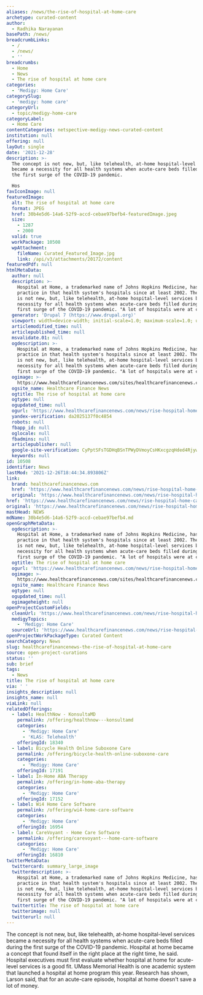 ```yaml
---
aliases: /news/the-rise-of-hospital-at-home-care
archetype: curated-content
author:
  - Radhika Narayanan
basePath: /news/
breadcrumbLinks:
  - /
  - /news/
  - ''
breadcrumbs:
  - Home
  - News
  - The rise of hospital at home care
categories:
  - 'Medigy: Home Care'
categorySlug:
  - 'medigy: home care'
categoryUrl:
  - topic/medigy-home-care
categoryLabel:
  - Home Care
contentCategories: netspective-medigy-news-curated-content
institution: null
offering: null
layOut: single
date: '2021-12-28'
description: >-
  The concept is not new, but, like telehealth, at-home hospital-level services
  became a necessity for all health systems when acute-care beds filled during
  the first surge of the COVID-19 pandemic.

  Hos
favIconImage: null
featuredImage:
  alt: The rise of hospital at home care
  format: JPEG
  href: 30b4e5d6-14a6-52f9-accd-cebae97befb4-featuredImage.jpeg
  size:
    - 1287
    - 2000
  valid: true
  workPackage: 10508
  wpAttachment:
    fileName: Curated_Featured_Image.jpg
    link: /api/v3/attachments/20172/content
featuredPdf: null
htmlMetaData:
  author: null
  description: >-
    Hospital at Home, a trademarked name of Johns Hopkins Medicine, has been in
    practice in that health system's hospitals since at least 2002. The concept
    is not new, but, like telehealth, at-home hospital-level services became a
    necessity for all health systems when acute-care beds filled during the
    first surge of the COVID-19 pandemic. "A lot of hospitals were at capacity,"
  generator: 'Drupal 7 (https://www.drupal.org)'
  viewport: width=device-width; initial-scale=1.0; maximum-scale=1.0; user-scalable=no
  articlemodified_time: null
  articlepublished_time: null
  msvalidate.01: null
  ogdescription: >-
    Hospital at Home, a trademarked name of Johns Hopkins Medicine, has been in
    practice in that health system's hospitals since at least 2002. The concept
    is not new, but, like telehealth, at-home hospital-level services became a
    necessity for all health systems when acute-care beds filled during the
    first surge of the COVID-19 pandemic. "A lot of hospitals were at capacity,"
  ogimage: >-
    https://www.healthcarefinancenews.com/sites/healthcarefinancenews.com/files/MarkLarson.Sg2Vizient.jpg
  ogsite_name: Healthcare Finance News
  ogtitle: The rise of hospital at home care
  ogtype: null
  ogupdated_time: null
  ogurl: 'https://www.healthcarefinancenews.com/news/rise-hospital-home-care'
  yandex-verification: da2025137f0c4854
  robots: null
  fbapp_id: null
  oglocale: null
  fbadmins: null
  articlepublisher: null
  google-site-verification: CyPptSFsTGDHqBSnTPWyDVmoyCsHKxcgzqHded4Rjyw
  keywords: null
id: 10508
identifier: News
lastMod: '2021-12-26T18:44:34.893806Z'
link:
  brand: healthcarefinancenews.com
  href: 'https://www.healthcarefinancenews.com/news/rise-hospital-home-care'
  original: 'https://www.healthcarefinancenews.com/news/rise-hospital-home-care'
href: 'https://www.healthcarefinancenews.com/news/rise-hospital-home-care'
original: 'https://www.healthcarefinancenews.com/news/rise-hospital-home-care'
mastHead: NEWS
mdName: 30b4e5d6-14a6-52f9-accd-cebae97befb4.md
openGraphMetaData:
  ogdescription: >-
    Hospital at Home, a trademarked name of Johns Hopkins Medicine, has been in
    practice in that health system's hospitals since at least 2002. The concept
    is not new, but, like telehealth, at-home hospital-level services became a
    necessity for all health systems when acute-care beds filled during the
    first surge of the COVID-19 pandemic. "A lot of hospitals were at capacity,"
  ogtitle: The rise of hospital at home care
  ogurl: 'https://www.healthcarefinancenews.com/news/rise-hospital-home-care'
  ogimage: >-
    https://www.healthcarefinancenews.com/sites/healthcarefinancenews.com/files/MarkLarson.Sg2Vizient.jpg
  ogsite_name: Healthcare Finance News
  ogtype: null
  ogupdated_time: null
  ogimageheight: null
openProjectCustomFields:
  cleanUrl: 'https://www.healthcarefinancenews.com/news/rise-hospital-home-care'
  medigyTopics:
    - 'Medigy: Home Care'
  sourceUrl: 'https://www.healthcarefinancenews.com/news/rise-hospital-home-care'
openProjectWorkPackageType: Curated Content
searchCategory: News
slug: healthcarefinancenews-the-rise-of-hospital-at-home-care
source: open-project-curations
status: ''
sub: brief
tags:
  - News
title: The rise of hospital at home care
via: ' '
insights_description: null
insights_name: null
viaLink: null
relatedOfferings:
  - label: HealthNow - KonsultaMD
    permalink: /offering/healthnow---konsultamd
    categories:
      - 'Medigy: Home Care'
      - 'KLAS: Telehealth'
    offeringId: 18340
  - label: Bicycle Health Online Suboxone Care
    permalink: /offering/bicycle-health-online-suboxone-care
    categories:
      - 'Medigy: Home Care'
    offeringId: 17191
  - label: In-Home ABA Therapy
    permalink: /offering/in-home-aba-therapy
    categories:
      - 'Medigy: Home Care'
    offeringId: 17152
  - label: Wi4 Home Care Software
    permalink: /offering/wi4-home-care-software
    categories:
      - 'Medigy: Home Care'
    offeringId: 16954
  - label: CareVoyant - Home Care Software
    permalink: /offering/carevoyant---home-care-software
    categories:
      - 'Medigy: Home Care'
    offeringId: 16810
twitterMetaData:
  twittercard: summary_large_image
  twitterdescription: >-
    Hospital at Home, a trademarked name of Johns Hopkins Medicine, has been in
    practice in that health system's hospitals since at least 2002. The concept
    is not new, but, like telehealth, at-home hospital-level services became a
    necessity for all health systems when acute-care beds filled during the
    first surge of the COVID-19 pandemic. "A lot of hospitals were at capacity,"
  twittertitle: The rise of hospital at home care
  twitterimage: null
  twitterurl: null
---
```

<p>The concept is not new, but, like telehealth, at-home hospital-level services became a necessity for all health systems when acute-care beds filled during the first surge of the COVID-19 pandemic.
Hospital at home became a concept that found itself in the right place at the right time, he said.
Hospital executives must first evaluate whether hospital at home for acute-level services is a good fit.
UMass Memorial Health is one academic system that launched a hospital at home program this year.
Research has shown, Larson said, that for an acute-care episode, hospital at home doesn't save a lot of money.</p>